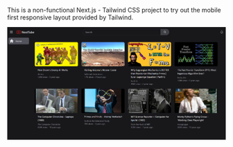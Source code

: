 This is a non-functional Next.js - Tailwind CSS project to try out the mobile first responsive layout provided by Tailwind.

![Screenshot](
https://github.com/p-mohan/nextjs-tailwind/blob/7ce35ce0e0fbd45895a9a9f3ab2d331a1701a3aa/screenshot.png "landing page")


